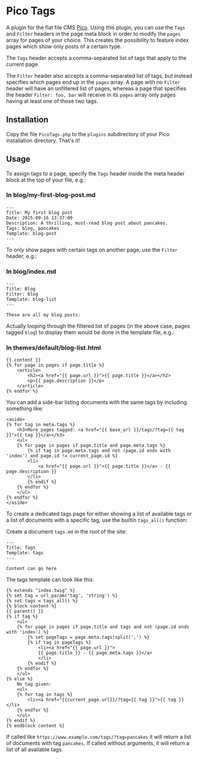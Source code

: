 # Pico Tags

A plugin for the flat file CMS [Pico](https://github.com/picocms/Pico). Using this plugin, you can use the `Tags` and
`Filter` headers in the page meta block in order to modify the `pages` array for pages of your choice. This creates the
possibility to feature index pages which show only posts of a certain type.

The `Tags` header accepts a comma-separated list of tags that apply to the current page.

The `Filter` header also accepts a comma-separated list of tags, but instead specifies which pages end up in the `pages`
array. A page with no `Filter` header will have an unfiltered list of pages, whereas a page that specifies the header
`Filter: foo, bar` will receive in its `pages` array only pages having at least one of those two tags.

## Installation

Copy the file `PicoTags.php` to the `plugins` subdirectory of your Pico installation directory. That's it!

## Usage

To assign tags to a page, specify the `Tags` header inside the meta header block at the top of your file, e.g.:

### In blog/my-first-blog-post.md
```
---
Title: My first blog post
Date: 2015-09-16 13:37:00
Description: A thrilling, must-read blog post about pancakes.
Tags: blog, pancakes
Template: blog-post
---
```

To only show pages with certain tags on another page, use the `Filter` header, e.g.:

### In blog/index.md
```
---
Title: Blog
Filter: blog
Template: blog-list
---

These are all my blog posts:
```

Actually looping through the filtered list of pages (in the above case, pages tagged `blog`) to display them would be
done in the template file, e.g.:

### In themes/default/blog-list.html
```twig
{{ content }}
{% for page in pages if page.title %}
    <article>
        <h2><a href="{{ page.url }}">{{ page.title }}</a></h2>
        <p>{{ page.description }}</p>
    </article>
{% endfor %}
```

You can add a side-bar listing documents with the same tags by including something like:

```twig
<aside> 
{% for tag in meta.tags %}
    <h3>More pages tagged: <a href="{{ base_url }}/tags/?tag={{ tag }}">{{ tag }}</a></h3>
    <ul>
    {% for page in pages if page.title and page.meta.tags %}
        {% if tag in page.meta.tags and not (page.id ends with 'index') and page.id != current_page.id %}
        <li>
            <a href="{{ page.url }}">{{ page.title }}</a> - {{ page.description }}
        </li>
        {% endif %}
    {% endfor %}
    </ul>
{% endfor %}
</aside> 
```

To create a dedicated tags page for either showing a list of available tags or a list of
documents with a specific tag, use the builtin `tags_all()` function:

Create a document `tags.md` in the root of the site:

```
---
Title: Tags
Template: tags
---

Content can go here

```

The tags template can look like this:

```twig
{% extends "index.twig" %}
{% set tag = url_param('tag', 'string') %}
{% set tags = tags_all() %}
{% block content %}
{{ parent() }}
{% if tag %}
    <ul>
    {% for page in pages if page.title and tags and not (page.id ends with 'index') %}
        {% set pageTags = page.meta.tags|split(',') %}
        {% if tag in pageTags %}
            <li><a href="{{ page.url }}">
            {{ page.title }} - {{ page.meta.tags }}</a>
            </li>
        {% endif %}
    {% endfor %}
    </ul>
{% else %}
    No tag given:
    <ul>
    {% for tag in tags %}
        <li><a href="{{current_page.url}}/?tag={{ tag }}">{{ tag }}</li>
    {% endfor %}
    </ul>
{% endif %}
{% endblock content %}
```

If called like `https://www.example.com/tags/?tag=pancakes` it will return a list of documents
with tag `pancakes`. If called without arguments, it will return a list of all available tags.
